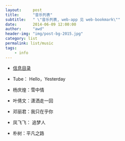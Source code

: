 ```yaml
---
layout:     post
title:      "音乐列表"
subtitle:   " \"音乐列表, web-app 见 web-bookmark\""
date:       2014-06-09 12:00:00
author:     "awd"
header-img: "img/post-bg-2015.jpg"
category: list
permalink: list/music
tags:
    - info
---
```

- [信息目录](/info/)


- Tube： Hello，Yesterday
- 杨庆煌：雪中情
- 叶倩⽂：潇洒⾛一回
- 邓丽君：我只在乎你
 
- 凤⻜飞： 追梦⼈
- 朴树：平凡之路



